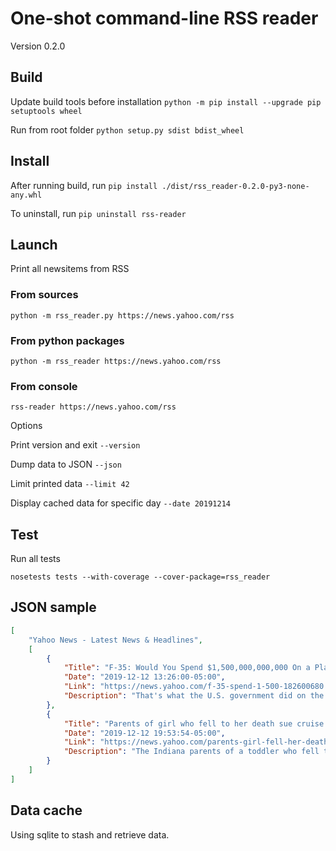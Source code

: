 # One-shot command-line RSS reader

Version 0.2.0

## Build

Update build tools before installation `python -m pip install --upgrade pip setuptools wheel`

Run from root folder `python setup.py sdist bdist_wheel`

##  Install 

After running build, run `pip install ./dist/rss_reader-0.2.0-py3-none-any.whl`

To uninstall, run `pip uninstall rss-reader`

## Launch

Print all newsitems from RSS 

### From sources

`python -m rss_reader.py https://news.yahoo.com/rss`

### From python packages

`python -m rss_reader https://news.yahoo.com/rss`

### From console

`rss-reader https://news.yahoo.com/rss`

Options

Print version and exit
`--version`

Dump data to JSON
`--json`

Limit printed data
`--limit 42`

Display cached data for specific day
`--date 20191214`

## Test

Run all tests

`nosetests tests --with-coverage --cover-package=rss_reader`


## JSON sample
```json
[
    "Yahoo News - Latest News & Headlines",
    [
        {
            "Title": "F-35: Would You Spend $1,500,000,000,000 On a Plane That Can't Fly?",
            "Date": "2019-12-12 13:26:00-05:00",
            "Link": "https://news.yahoo.com/f-35-spend-1-500-182600680.html",
            "Description": "That's what the U.S. government did on the F-35.",
        },
        {
            "Title": "Parents of girl who fell to her death sue cruise company",
            "Date": "2019-12-12 19:53:54-05:00",
            "Link": "https://news.yahoo.com/parents-girl-fell-her-death-173512426.html",
            "Description": "The Indiana parents of a toddler who fell to her death out of an open cruise ship window in Puerto Rico filed a lawsuit Wednesday against Royal Caribbean Cruises, accusing the company of negligence by allowing the window to be opened. Chloe Wiegand fell to her death in July after her grandfather lifted her to the window on Royal Caribbean\u2019s Freedom of the Seas ship while the vessel docked. \u201cWe should be celebrating with presents and a birthday cake, but instead we are talking about her death,\u201d Chloe's mother, Kim Wiegand of Granger, Indiana, told reporters at a news conference in nearby South Bend.",
        }
    ]
]
```

## Data cache

Using sqlite to stash and retrieve data.
